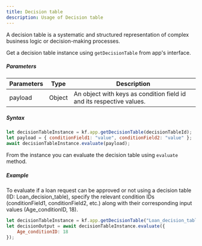 ```yaml
---
title: Decision table
description: Usage of Decision table
---
```


A decision table is a systematic and structured representation of complex
business logic or decision-making processes.

Get a decision table instance using `getDecisionTable` from app's interface.

##### Parameters

| Parameters | Type   | Description                                                         |
| ---------- | ------ | ------------------------------------------------------------------- |
| payload    | Object | An object with keys as condition field id and its respective values. |

##### Syntax

```js
let decisionTableInstance = kf.app.getDecisionTable(decisionTableId);
let payload = { conditionField1: "value", conditionField2: "value" };
await decisionTableInstance.evaluate(payload);
```

From the instance you can evaluate the decision table using `evaluate`
method.

##### Example

To evaluate if a loan request can be approved or not using a decision table (ID:
Loan_decision_table), specify the relevant condition IDs (conditionField1,
conditionField2, etc.) along with their corresponding input values
(Age_conditionID, 18).

```js
let decisionTableInstance = kf.app.getDecisionTable("Loan_decision_table");
let decisionOutput = await decisionTableInstance.evaluate({
	Age_conditionID: 18
});
```
